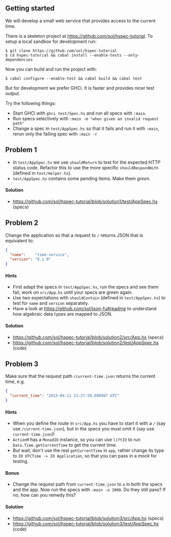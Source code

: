## Getting started

We will develop a small web service that provides access to the current time.

There is a skeleton project at https://github.com/sol/hspec-tutorial.  To setup
a local sandbox for development run:

```shell
$ git clone https://github.com/sol/hspec-tutorial
$ cd hspec-tutorial && cabal install --enable-tests --only-dependencies
```

Now you can build and run the project with:

```shell
$ cabal configure --enable-test && cabal build && cabal test
```

But for development we prefer GHCi.  It is faster and provides nicer test
output.

Try the following things:

 * Start GHCi with `ghci test/Spec.hs` and run all specs with `:main`.
 * Run specs selectively with `:main -m "when given an invalid request path"`
 * Change a spec in `test/AppSpec.hs` so that it fails and run it with `:main`,
   rerun only the failing spec with `:main -r`

## Problem 1

 * In `test/AppSpec.hs` we use `shouldReturn` to test for the expected HTTP status
code.  Refactor this to use the more specific `shouldRespondWith` (defined in
`test/Helper.hs`).
 * `test/AppSpec.hs` contains some pending items.  Make them _green_.


#### Solution

 * https://github.com/sol/hspec-tutorial/blob/solution1/test/AppSpec.hs (specs)

## Problem 2

Change the application so that a request to `/` returns JSON that is equivalent
to:

```json
{
  "name":    "time-service",
  "version": "0.1.0"
}
```

#### Hints

 * First adapt the specs in `test/AppSpec.hs`, run the specs and see them fail,
   work on `src/App.hs` until your specs are green again.
 * Use two expectations with `shouldContain` (defined in `test/AppSpec.hs`) to
   test for `name` and `version` separately.
 * Have a look at https://github.com/sol/json-fu#readme to understand how
   algebraic data types are mapped to JSON.

#### Solution

 * https://github.com/sol/hspec-tutorial/blob/solution2/src/App.hs (specs)
 * https://github.com/sol/hspec-tutorial/blob/solution2/test/AppSpec.hs (code)

## Problem 3

Make sure that the request path `/current-time.json` returns the current time,
e.g.

```json
{
  "current_time": "2013-04-11 21:37:58.600987 UTC"
}
```

#### Hints

 * When you define the route in `src/App.hs` you have to start it with a `/`
   (say use `/current-time.json`), but in the specs you must omit it (say use
   `current-time.json`)!
 * `ActionM` has a `MonadIO` instance, so you can use `liftIO` to run
   `Data.Time.getCurrentTime` to get the current time.
 * But wait, don't use the real `getCurrentTime` in `app`, rather change its
   type to `IO UTCTime -> IO Application`, so that you can pass in a _mock_ for
   testing.

#### Bonus

 * Change the request path from `current-time.json` to `a` in both the specs
   and the app.  Now run the specs with `:main -a 1000`.  Do they still pass?
   If no, how can you remedy this?

#### Solution

 * https://github.com/sol/hspec-tutorial/blob/solution3/src/App.hs (specs)
 * https://github.com/sol/hspec-tutorial/blob/solution3/test/AppSpec.hs (code)
